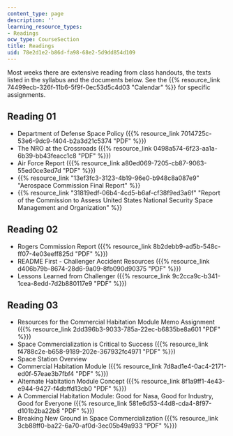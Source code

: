 ```yaml
---
content_type: page
description: ''
learning_resource_types:
- Readings
ocw_type: CourseSection
title: Readings
uid: 78e2d1e2-b86d-fa98-68e2-5d9dd854d109
---
```


Most weeks there are extensive reading from class handouts, the texts listed in the syllabus and the documents below. See the {{% resource_link 74499ecb-326f-11b6-5f9f-0ec53d5c4d03 "Calendar" %}} for specific assignments.

Reading 01
----------

*   Department of Defense Space Policy ({{% resource_link 7014725c-53e6-9dc9-f404-b2a3d21c5374 "PDF" %}})
*   The NRO at the Crossroads ({{% resource_link 0498a574-6f23-aa1a-6b39-bb43feacc1c8 "PDF" %}})
*   Air Force Report ({{% resource_link a80ed069-7205-cb87-9063-55ed0ce3ed7d "PDF" %}})
*   {{% resource_link "13ef3fc3-3123-4b19-96e0-b948c8a087e9" "Aerospace Commission Final Report" %}}
*   {{% resource_link "31819edf-06b4-4cd5-b6af-cf38f9ed3a6f" "Report of the Commission to Assess United States National Security Space Management and Organization" %}}

Reading 02
----------

*   Rogers Commission Report ({{% resource_link 8b2debb9-ad5b-548c-ff07-4e03eeff825d "PDF" %}})
*   README First - Challenger Accident Resources ({{% resource_link d406b79b-8674-28d6-9a09-8fb090d90375 "PDF" %}})
*   Lessons Learned from Challenger ({{% resource_link 9c2cca9c-b341-1cea-8edd-7d2b880117e9 "PDF" %}})

Reading 03
----------

*   Resources for the Commercial Habitation Module Memo Assignment ({{% resource_link 2dd396b3-9033-785a-22ec-b6835be8a601 "PDF" %}})
*   Space Commercialization is Critical to Success ({{% resource_link f4788c2e-b658-9189-202e-367932fc4971 "PDF" %}})
*   Space Station Overview
*   Commercial Habitation Module ({{% resource_link 7d8ad1e4-0ac4-2171-ed0f-57eae3b7fbf4 "PDF" %}})
*   Alternate Habitation Module Concept ({{% resource_link 8f1a9ff1-4e43-e944-9427-f4dbffd13cb0 "PDF" %}})
*   A Commercial Habitation Module: Good for Nasa, Good for Industry, Good for Everyone ({{% resource_link 581e6d53-44d8-cda4-8f97-d101b2ba22b8 "PDF" %}})
*   Breaking New Ground in Space Commercialization ({{% resource_link 3cb88ff0-ba22-6a70-af0d-3ec05b49a933 "PDF" %}})